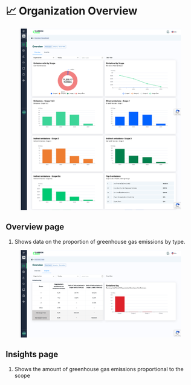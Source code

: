 # 📈 Organization Overview

<figure><img src="../.gitbook/assets/image (99).png" alt=""><figcaption></figcaption></figure>

## Overview page

1. Shows data on the proportion of greenhouse gas emissions by type.

<figure><img src="../.gitbook/assets/image (100).png" alt=""><figcaption></figcaption></figure>

## Insights page

1. Shows the amount of greenhouse gas emissions proportional to the scope
